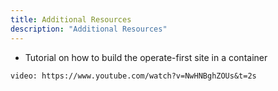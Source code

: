 ```yaml
---
title: Additional Resources
description: "Additional Resources"
---
```



* Tutorial on how to build the operate-first site in a container

`video: https://www.youtube.com/watch?v=NwHNBghZOUs&t=2s`
